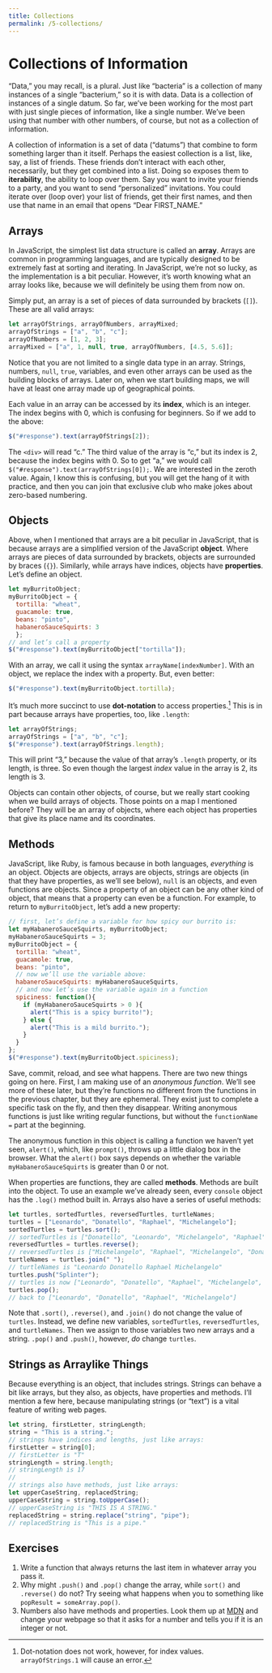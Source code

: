```yaml
---
title: Collections
permalink: /5-collections/
---
```


# Collections of Information

“Data,” you may recall, is a plural. Just like “bacteria” is a collection of
many instances of a single “bacterium,” so it is with data. Data is a
collection of instances of a single datum. So far, we’ve been working for the
most part with just single pieces of information, like a single number. We’ve
been using that number with other numbers, of course, but not as a collection
of information. 

A collection of information is a set of data (“datums”) that combine to form
something larger than it itself. Perhaps the easiest collection is a list,
like, say, a list of friends. These friends don’t interact with each
other, necessarily, but they get combined into a list. Doing so exposes them
to **iterability**, the ability to loop over them. Say you want to invite your
friends to a party, and you want to send “personalized” invitations. You could
iterate over (loop over) your list of friends, get their first names, and then
use that name in an email that opens “Dear FIRST_NAME.” 

## Arrays

In JavaScript, the simplest list data structure is called an **array**. Arrays
are common in programming languages, and are typically designed to be
extremely fast at sorting and iterating. In JavaScript, we’re not so lucky, as
the implementation is a bit peculiar. However, it’s worth knowing what an
array looks like, because we will definitely be using them from now on.

Simply put, an array is a set of pieces of data surrounded by brackets (`[]`).
These are all valid arrays:

```javascript
let arrayOfStrings, arrayOfNumbers, arrayMixed;
arrayOfStrings = ["a", "b", "c"];
arrayOfNumbers = [1, 2, 3];
arrayMixed = ["a", 1, null, true, arrayOfNumbers, [4.5, 5.6]];
```

Notice that you are not limited to a single data type in an array. Strings,
numbers, `null`, `true`, variables, and even other arrays can be used as the
building blocks of arrays. Later on, when we start building maps, we will have
at least one array made up of geographical points. 

Each value in an array can be accessed by its **index**, which is an integer.
The index begins with 0, which is confusing for beginners. So if we add to the
above:

```javascript
$("#response").text(arrayOfStrings[2]);
```

The `<div>` will read “c.” The third value of the array is “c,” but its index
is 2, because the index begins with 0. So to get “a,” we would call
`$("#response").text(arrayOfStrings[0]);`. We are interested in the zeroth
value. Again, I know this is confusing, but you will get the hang of it with
practice, and then you can join that exclusive club who make jokes about
zero-based numbering.

## Objects

Above, when I mentioned that arrays are a bit peculiar in JavaScript, that is
because arrays are a simplified version of the JavaScript **object**. Where
arrays are pieces of data surrounded by brackets, objects are surrounded by
braces (`{}`). Similarly, while arrays have indices, objects have
**properties**. Let’s define an object.

```javascript
let myBurritoObject;
myBurritoObject = {
  tortilla: "wheat",
  guacamole: true,
  beans: "pinto",
  habaneroSauceSquirts: 3
  };
// and let’s call a property
$("#response").text(myBurritoObject["tortilla"]);
```

With an array, we call it using the syntax `arrayName[indexNumber]`. With an
object, we replace the index with a property. But, even better:

```javascript
$("#response").text(myBurritoObject.tortilla);
```

It’s much more succinct to use **dot-notation** to access
properties.[^dot-notation] This is in part because arrays have properties,
too, like `.length`:

```javascript
let arrayOfStrings;
arrayOfStrings = ["a", "b", "c"];
$("#response").text(arrayOfStrings.length);
```

This will print “3,” because the value of that array’s `.length` property, or
its length, is three. So even though the largest *index* value in the array is
2, its length is 3.

Objects can contain other objects, of course, but we really start cooking when
we build arrays of objects. Those points on a map I mentioned before? They
will be an array of objects, where each object has properties that give its
place name and its coordinates. 

## Methods

JavaScript, like Ruby, is famous because in both languages, *everything* is an
object. Objects are objects, arrays are objects, strings are objects (in that
they have properties, as we’ll see below), `null` is an objects, and even
functions are objects. Since a property of an object can be any other kind of
object, that means that a property can even be a function. For example, to
return to `myBurritoObject`, let’s add a new property:

```javascript
// first, let’s define a variable for how spicy our burrito is:
let myHabaneroSauceSquirts, myBurritoObject;
myHabaneroSauceSquirts = 3;
myBurritoObject = {
  tortilla: "wheat",
  guacamole: true,
  beans: "pinto",
  // now we’ll use the variable above:
  habaneroSauceSquirts: myHabaneroSauceSquirts,
  // and now let’s use the variable again in a function
  spiciness: function(){
    if (myHabaneroSauceSquirts > 0 ){
      alert("This is a spicy burrito!");
    } else {
      alert("This is a mild burrito.");
    }
  }
};
$("#response").text(myBurritoObject.spiciness);
```

Save, commit, reload, and see what happens. There are two new things going on
here.  First, I am making use of an *anonymous function*. We’ll see more of
these later, but they’re functions no different from the functions in the
previous chapter, but they are ephemeral. They exist just to complete a
specific task on the fly, and then they disappear. Writing anonymous functions
is just like writing regular functions, but without the `functionName =`
part at the beginning.

The anonymous function in this object is calling a function we haven’t yet seen,
`alert()`, which, like `prompt()`, throws up a little dialog box in the
browser. What the `alert()` box says depends on whether the variable
`myHabaneroSauceSquirts` is greater than 0 or not. 

When properties are functions, they are called **methods**. Methods are built
into the object. To use an example we’ve already seen, every `console` object
has the `.log()` method built in. Arrays also have a series of useful methods:

```javascript
let turtles, sortedTurtles, reversedTurtles, turtleNames;
turtles = ["Leonardo", "Donatello", "Raphael", "Michelangelo"];
sortedTurtles = turtles.sort();
// sortedTurtles is ["Donatello", "Leonardo", "Michelangelo", "Raphael"]
reversedTurtles = turtles.reverse();
// reversedTurtles is ["Michelangelo", "Raphael", "Michelangelo", "Donatello", "Leonardo"]
turtleNames = turtles.join(" ");
// turtleNames is "Leonardo Donatello Raphael Michelangelo"
turtles.push("Splinter");
// turtles is now ["Leonardo", "Donatello", "Raphael", "Michelangelo", "Splinter"]
turtles.pop();
// back to ["Leonardo", "Donatello", "Raphael", "Michelangelo"]
```

Note that `.sort()`, `.reverse()`, and `.join()` do not change the value of
`turtles`. Instead, we define new variables, `sortedTurtles`, `reversedTurtles`, and `turtleNames`. Then we assign to those variables two new arrays and a string. `.pop()` and `.push()`, however, *do* change `turtles`. 

## Strings as Arraylike Things

Because everything is an object, that includes strings. Strings can behave a
bit like arrays, but they also, as objects, have properties and methods. I’ll
mention a few here, because manipulating strings (or “text”) is a vital
feature of writing web pages.

```javascript
let string, firstLetter, stringLength;
string = "This is a string.";
// strings have indices and lengths, just like arrays:
firstLetter = string[0];
// firstLetter is "T"
stringLength = string.length;
// stringLength is 17
//
// strings also have methods, just like arrays:
let upperCaseString, replacedString;
upperCaseString = string.toUpperCase();
// upperCaseString is "THIS IS A STRING."
replacedString = string.replace("string", "pipe");
// replacedString is "This is a pipe."
```

## Exercises

1. Write a function that always returns the last item in whatever array you
   pass it.
1. Why might `.push()` and `.pop()` change the array, while `sort()` and `.reverse()` do not? Try seeing what happens when you to something like `popResult = someArray.pop()`.
1. Numbers also have methods and properties. Look them up at [MDN](https://developer.mozilla.org/en-US/docs/Web/JavaScript/Reference/Global_Objects/Number) and change your webpage so that it asks for a number and tells you if it is an integer or not.

[^dot-notation]: Dot-notation does not work, however, for index values. `arrayOfStrings.1` will cause an error.

